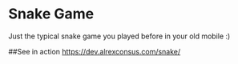 # Snake Game
Just the typical snake game you played before in your old mobile :)

##See in action
https://dev.alrexconsus.com/snake/
